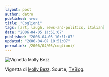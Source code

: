 ```yaml
---
layout: post
author: detro
published: true
title: "Coglioni"
tags: [art, laugh, news-and-politics, italian]
date: "2006-04-05 10:51:07"
published: "2006-04-05 10:51:07"
updated: "2006-04-05 10:51:07"
permalink: /2006/04/05/coglioni/
---
```


<img src="http://www.tvblog.it/uploads/coglioni.JPG" alt="Vignetta Molly Bezz" />

Vignetta di <a href="http://mollybezz.buzznet.com/user/">Molly Bezz</a>.
Source, <a href="http://www.tvblog.it/post/2061/coglioni">TVBlog</a>.
